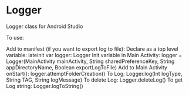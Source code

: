 # Logger
Logger class for Android Studio


To use:

Add to manifest (if you want to export log to file):
    <uses-permission android:name="android.permission.READ_EXTERNAL_STORAGE"/>
    <uses-permission android:name="android.permission.WRITE_EXTERNAL_STORAGE"/>
Declare as a top level variable:
	lateinit var logger: Logger
Init variable in Main Activity:
	logger = Logger(MainActivity mainActivity, String sharedPreferenceKey, String appDirectoryName, Boolean exportLogToFile)
Add to Main Activity onStart():
	logger.attemptFolderCreation()
To Log:
	Logger.log(Int logType, String TAG, String logMessage)
To delete Log:
	Logger.deleteLog()
To get Log string:
	Logger.logToString()
